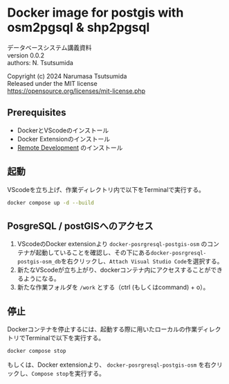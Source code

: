 # Docker image for postgis with osm2pgsql & shp2pgsql

データベースシステム講義資料  
version 0.0.2  
authors: N. Tsutsumida

Copyright (c) 2024 Narumasa Tsutsumida  
Released under the MIT license  
https://opensource.org/licenses/mit-license.php

## Prerequisites
- DockerとVScodeのインストール
- Docker Extensionのインストール
- [Remote Development](https://marketplace.visualstudio.com/items?itemName=ms-vscode-remote.vscode-remote-extensionpack)  のインストール

## 起動
VScodeを立ち上げ、作業ディレクトリ内で以下をTerminalで実行する。　

```sh
docker compose up -d --build
```

## PosgreSQL / postGISへのアクセス
1. VScodeのDocker extensionより `docker-posrgresql-postgis-osm` のコンテナが起動していることを確認し、その下にある`docker-posrgresql-postgis-osm_db`を右クリックし、`Attach Visual Studio Code`を選択する。
1. 新たなVScodeが立ち上がり、dockerコンテナ内にアクセスすることができるようになる。
1. 新たな作業フォルダを `/work` とする（ctrl (もしくはcommand) + o）。

## 停止
Dockerコンテナを停止するには、起動する際に用いたローカルの作業ディレクトリでTerminalで以下を実行する。
```
docker compose stop 
```
もしくは、Docker extensionより、 `docker-posrgresql-postgis-osm` を右クリックし、`Compose stop`を実行する。
